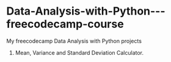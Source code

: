 # Data-Analysis-with-Python---freecodecamp-course
My freecodecamp Data Analysis with Python projects

1. Mean, Variance and Standard Deviation Calculator.
